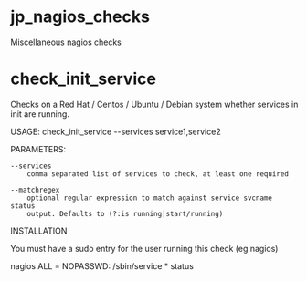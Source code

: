 jp_nagios_checks
================

Miscellaneous nagios checks


check_init_service
==================

Checks on a Red Hat / Centos / Ubuntu / Debian system whether services in init are running.

USAGE: check_init_service --services service1,service2


PARAMETERS:

	--services
		comma separated list of services to check, at least one required
		
	--matchregex
		optional regular expression to match against service svcname status
		output. Defaults to (?:is running|start/running)

INSTALLATION

You must have a sudo entry for the user running this check (eg nagios)


nagios ALL = NOPASSWD: /sbin/service * status

